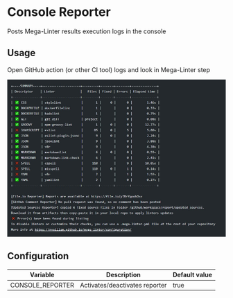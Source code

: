 # Console Reporter

Posts Mega-Linter results execution logs in the console

## Usage

Open GitHub action (or other CI tool) logs and look in Mega-Linter step

![Screenshot](../assets/images/ConsoleReporter.jpg)

## Configuration

| Variable        | Description                    | Default value |
|-----------------|--------------------------------|---------------|
| CONSOLE_REPORTER | Activates/deactivates reporter | true          |

